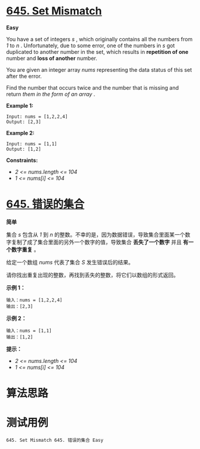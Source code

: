 # [645. Set Mismatch][enTitle]

**Easy**

You have a set of integers  *s* , which originally contains all the numbers from  *1*  to  *n* . Unfortunately, due to some error, one of the numbers in  *s*  got duplicated to another number in the set, which results in **repetition of one**  number and **loss of another**  number.

You are given an integer array  *nums*  representing the data status of this set after the error.

Find the number that occurs twice and the number that is missing and return  *them in the form of an array* .



**Example 1:** 

```
Input: nums = [1,2,2,4]
Output: [2,3]

```

**Example 2:** 

```
Input: nums = [1,1]
Output: [1,2]

```



**Constraints:** 

-  *2 <= nums.length <= 104*  
-  *1 <= nums[i] <= 104* 


# [645. 错误的集合][cnTitle]

**简单**

集合  *s*  包含从  *1*  到  *n*  的整数。不幸的是，因为数据错误，导致集合里面某一个数字复制了成了集合里面的另外一个数字的值，导致集合 **丢失了一个数字**  并且 **有一个数字重复**  。

给定一个数组  *nums*  代表了集合  *S*  发生错误后的结果。

请你找出重复出现的整数，再找到丢失的整数，将它们以数组的形式返回。



**示例 1：** 

```
输入：nums = [1,2,2,4]
输出：[2,3]

```

**示例 2：** 

```
输入：nums = [1,1]
输出：[1,2]

```



**提示：** 

-  *2 <= nums.length <= 104*  
-  *1 <= nums[i] <= 104* 




# 算法思路

# 测试用例
```
645. Set Mismatch 645. 错误的集合 Easy
```

[enTitle]: https://leetcode.com/problems/set-mismatch/
[cnTitle]: https://leetcode-cn.com/problems/set-mismatch/
